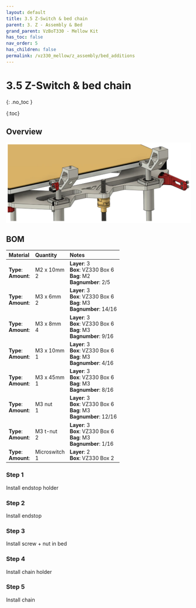 ```yaml
---
layout: default
title: 3.5 Z-Switch & bed chain
parent: 3. Z - Assembly & Bed
grand_parent: VzBoT330 - Mellow Kit
has_toc: false
nav_order: 5
has_children: false
permalink: /vz330_mellow/z_assembly/bed_additions
---
```


# 3.5 Z-Switch & bed chain
{: .no_toc }


{:toc}

## Overview

![Overview](../../assets/images/manual/vz330_mellow/z_assembly/bed_additions/overview.png)

## BOM

| Material        | Quantity          | Notes |
|:-------------|:------------------|:------|
| **Type**: <br> **Amount**: | M2 x 10mm <br> 2 | **Layer**: 3 <br> **Box**: VZ330 Box 6 <br> **Bag**: M2 <br> **Bagnumber**: 2/5 |
| **Type**: <br> **Amount**: | M3 x 6mm <br> 2 | **Layer**: 3 <br> **Box**: VZ330 Box 6 <br> **Bag**: M3 <br> **Bagnumber**: 14/16 |
| **Type**: <br> **Amount**: | M3 x 8mm <br> 4 | **Layer**: 3 <br> **Box**: VZ330 Box 6 <br> **Bag**: M3 <br> **Bagnumber**: 9/16 |
| **Type**: <br> **Amount**: | M3 x 10mm <br> 1 | **Layer**: 3 <br> **Box**: VZ330 Box 6 <br> **Bag**: M3 <br> **Bagnumber**: 4/16 |
| **Type**: <br> **Amount**: | M3 x 45mm <br> 1 | **Layer**: 3 <br> **Box**: VZ330 Box 6 <br> **Bag**: M3 <br> **Bagnumber**: 8/16 |
| **Type**: <br> **Amount**: | M3 nut <br> 1 | **Layer**: 3 <br> **Box**: VZ330 Box 6 <br> **Bag**: M3 <br> **Bagnumber**: 12/16 |
| **Type**: <br> **Amount**: | M3 t-nut <br> 2 | **Layer**: 3 <br> **Box**: VZ330 Box 6 <br> **Bag**: M3 <br> **Bagnumber**: 1/16 |
| **Type**: <br> **Amount**: | Microswitch <br> 1 | **Layer**: 2 <br> **Box**: VZ330 Box 2 |

### Step 1

Install endstop holder

### Step 2

Install endstop

### Step 3

Install screw + nut in bed

### Step 4

Install chain holder

### Step 5

Install chain
